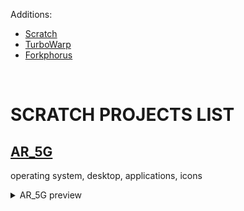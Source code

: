 
Additions:<br>
<ul>
  <li><a href="https://scratch.mit.edu/" target="_blank">Scratch</a></li>
  <li><a href="https://turbowarp.org/" target="_blank">TurboWarp</a></li>
  <li><a href="https://forkphorus.github.io/" target="_blank">Forkphorus</a></li>
</ul>
<br>


# SCRATCH PROJECTS LIST


## <a href="https://liutyiartur.github.io/scratch_projects/ar_5g/index.html" target="_blank">AR_5G</a>


operating system, desktop, applications, icons

<details>
  <summary>AR_5G preview</summary><br>

  <a href="https://liutyiartur.github.io/scratch_projects/ar_5g/index.html" target="_blank">
    <img src="https://raw.githubusercontent.com/liutyiartur/scratch_projects/refs/heads/main/ar_5g/prev.jpg" alt="prev" styles="border-radius: 16px;">  
  </a>    
</details>
